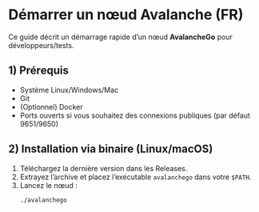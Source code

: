 # Démarrer un nœud Avalanche (FR)

Ce guide décrit un démarrage rapide d’un nœud **AvalancheGo** pour développeurs/tests.

## 1) Prérequis
- Système Linux/Windows/Mac
- Git
- (Optionnel) Docker
- Ports ouverts si vous souhaitez des connexions publiques (par défaut 9651/9650)

## 2) Installation via binaire (Linux/macOS)
1. Téléchargez la dernière version dans les Releases.
2. Extrayez l’archive et placez l’exécutable `avalanchego` dans votre `$PATH`.
3. Lancez le nœud :
   ```bash
   ./avalanchego
